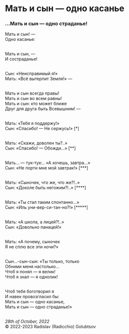 <style>p{text-align:left}</style>
# Мать и сын &mdash; одно касанье

### ...Мать и сын &mdash; одно страданье!

Мать и сын! &mdash;<br />
Одно касанье:

<br />Мать и сын, &mdash;<br />
И состраданье!

<br />Сын: &laquo;Неисправимый я!&raquo;<br />
Мать: &laquo;Всё вытерпит Земля!&raquo; &mdash;

<br />Мать и сын всегда правы!<br />
Мать и сын во всем равны!<br />
Мать и сын: кто может ближе<br />
Друг для друга быть Всевышним! &mdash;

<br />Мать: &laquo;Тебя я поддержу!&raquo;<br />
Сын: &laquo;Спасибо! &mdash; Не сержусь!&raquo; [\*]

<br />Мать: &laquo;Скажи, доволен ты?..&raquo;<br />
Сын: &laquo;Спасибо! &mdash; Обожди...&raquo; [\*\*]

<br />Мать... &mdash; тук-тук:.. &laquo;А хочешь, завтра...&raquo;<br />
Сын: &laquo;Не порти мне мой завтрак!&raquo; [\*\*\*]

<br />Мать: &laquo;Сыночек, что же, что же?!..&raquo;<br />
Сын: &laquo;Доколе быть негожим?!..&raquo; [\*\*\*\*]

<br />Мать: &laquo;Ты стал таким спонтанно...&raquo;<br />
Сын: &laquo;Иль уни-вер-си-тан-но?!&raquo; [\*\*\*\*\*]

<br />Мать: &laquo;А школа, а лицей?!..&raquo;<br />
Сын: &laquo;Довольно панацей!&raquo;

<br />Мать: &laquo;А почему, сыночек<br />
Я не сплю все эти ночи?&raquo;

<br />Сын...-сын-сын: &laquo;Ты только, только<br />
Обними меня настолько...<br />
Чтоб я понял &mdash; я велик!<br />
Чтоб я знал &mdash; я однолик!

<br />Чтоб тебя боготворил я<br />
И навек провозгласил бы:<br />
Мать и сын &mdash; одно касанье,<br />
Мать и сын &mdash; одно страданье!&raquo;

<br />*28th of October, 2022*<br />
&copy; 2022-2023 Radislav (Radicchio) Golubtsov
